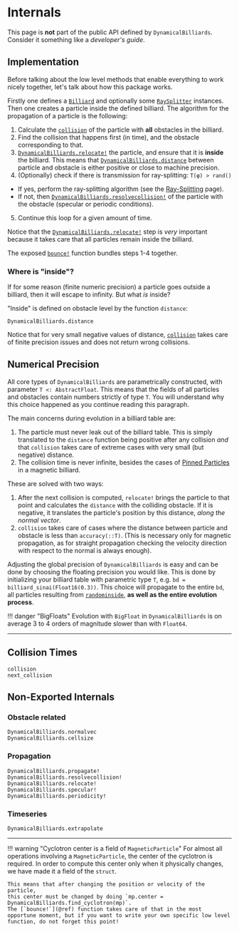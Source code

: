 # Internals

This page is **not** part of the public API defined by `DynamicalBilliards`. Consider it something like a *developer's guide*.

## Implementation
Before talking about the low level methods that enable everything to work nicely together, let's talk about how this package works.

Firstly one defines a [`Billiard`](@ref) and optionally some [`RaySplitter`](@ref) instances. Then one creates a particle inside the defined billiard. The algorithm for the propagation of a particle is the following:

1. Calculate the [`collision`](@ref) of the particle with **all** obstacles in the billiard.
2. Find the collision that happens first (in time), and the obstacle corresponding to that.
3. [`DynamicalBilliards.relocate!`](@ref) the particle, and ensure that it is **inside** the billiard. This means that [`DynamicalBilliards.distance`](@ref) between particle and obstacle is either positive or close to machine precision.
4. (Optionally) check if there is transmission for ray-splitting: `T(φ) > rand()`
  * If yes, perform the ray-splitting algorithm (see the [Ray-Splitting](@ref) page).
  * If not, then [`DynamicalBilliards.resolvecollision!`](@ref) of the particle with the obstacle (specular or periodic conditions).

5. Continue this loop for a given amount of time.

Notice that the [`DynamicalBilliards.relocate!`](@ref) step is *very* important because it takes care that all particles remain inside the billiard.

The exposed [`bounce!`](@ref) function bundles steps 1-4 together.

### Where is "inside"?
If for some reason (finite numeric precision) a particle goes outside a billiard,
then it will escape to infinity. But what *is* inside?

"Inside" is defined on obstacle level by the function `distance`:
```@docs
DynamicalBilliards.distance
```
Notice that for very small negative values of distance, [`collision`](@ref) takes care of finite precision issues and does not return wrong collisions.


## Numerical Precision

All core types of `DynamicalBilliards` are parametrically constructed, with
parameter `T <: AbstractFloat`. This means that the fields of all particles and obstacles
contain numbers strictly of type `T`. You will understand why this choice happened
as you continue reading this paragraph.

The main concerns during evolution in a billiard table are:

1. The particle must never leak out of the billiard table. This is simply translated
   to the `distance` function being positive after any collision _and_ that `collision` takes care of extreme cases with very small (but negative) distance.
2. The collision time is never infinite, besides the cases of
   [Pinned Particles](@ref) in a magnetic billiard.

These are solved with two ways:
1. After the next collision is computed, `relocate!` brings the particle to that point and calculates the `distance` with the colliding obstacle. If it is negative, it translates the particle's position by this distance, _along the normal vector_.
2. `collision` takes care of cases where the distance between particle and obstacle is less than `accuracy(::T)`. (This is necessary only for magnetic propagation, as for straight propagation checking the velocity direction with respect to the normal is always enough).

Adjusting the global precision of `DynamicalBilliards` is easy and can be done by choosing the floating precision you would like.
This is done by initializing your billiard table with parametric type `T`, e.g. `bd = billiard_sinai(Float16(0.3))`.
This choice will propagate to the entire `bd`, all particles resulting from [`randominside`](@ref), **as well as the entire evolution process**.

!!! danger "BigFloats"
    Evolution with `BigFloat` in `DynamicalBilliards` is on average
    3 to 4 orders of magnitude slower than with `Float64`.

---

## Collision Times
```@docs
collision
next_collision
```

## Non-Exported Internals

### Obstacle related

```@docs
DynamicalBilliards.normalvec
DynamicalBilliards.cellsize
```

### Propagation
```@docs
DynamicalBilliards.propagate!
DynamicalBilliards.resolvecollision!
DynamicalBilliards.relocate!
DynamicalBilliards.specular!
DynamicalBilliards.periodicity!
```

### Timeseries
```@docs
DynamicalBilliards.extrapolate
```

---

!!! warning "Cyclotron center is a field of `MagneticParticle`"
    For almost all operations involving a `MagneticParticle`, the center of
    the cyclotron is required. In order to compute this center only when it
    physically changes, we have made it a field of the `struct`.

    This means that after changing the position or velocity of the particle,
    this center must be changed by doing `mp.center = DynamicalBilliards.find_cyclotron(mp)`.
    The [`bounce!`](@ref) function takes care of that in the most opportune moment, but if you want to write your own specific low level function, do not forget this point!
